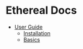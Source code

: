 # Ethereal Docs

- [User Guide](./01-guide.md)
  - [Installation](./guide/00-install.md)
  - [Basics](./guide/01-basics.md)